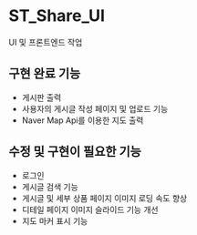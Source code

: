 # ST_Share_UI

UI 및 프론트엔드 작업

## 구현 완료 기능
- 게시판 출력
- 사용자의 게시글 작성 페이지 및 업로드 기능
- Naver Map Api를 이용한 지도 출력

## 수정 및 구현이 필요한 기능
- 로그인 
- 게시글 검색 기능
- 게시글 및 세부 상품 페이지 이미지 로딩 속도 향상
- 디테일 페이지 이미지 슬라이드 기능 개선
- 지도 마커 표시 기능
